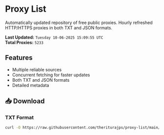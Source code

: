# Proxy List

Automatically updated repository of free public proxies. Hourly refreshed HTTP/HTTPS proxies in both TXT and JSON formats.

**Last Updated:** `Tuesday 10-06-2025 15:09:55 UTC`  
**Total Proxies:** `5233`

## Features
- Multiple reliable sources
- Concurrent fetching for faster updates
- Both TXT and JSON formats
- Detailed metadata

## 📥 Download

### TXT Format
```bash
curl -O https://raw.githubusercontent.com/theriturajps/proxy-list/main/proxies.txt